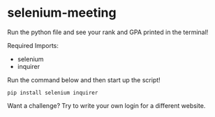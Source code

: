 # selenium-meeting

Run the python file and see your rank and GPA printed in the terminal!

Required Imports:
- selenium
- inquirer

Run the command below and then start up the script!
```
pip install selenium inquirer
```
Want a challenge? Try to write your own login for a different website.
